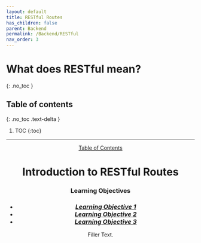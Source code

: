 ```yaml
---
layout: default
title: RESTful Routes
has_children: false
parent: Backend
permalink: /Backend/RESTful
nav_order: 3
---
```


# What does RESTful mean?
{: .no_toc }

## Table of contents
{: .no_toc .text-delta }

1. TOC
{:toc}

---

<body>
<header>
<a href="../..">Table of Contents</a>
<h1>Introduction to RESTful Routes</h1>
<h3>Learning Objectives</h3>

<h3>
    <ul>
    <li><a href ="#LO_1"><i>Learning Objective 1</i></a></li>
    <li><a href ="#LO_2"><i>Learning Objective 2</i></a></li>
    <li><a href ="#LO_3"><i>Learning Objective 3</i></a></li>
    </ul>
</h3>

<p>Filler Text.</P>
</header>

<main>
<section id = "LO_1">
</section>

<section id = "LO_2">
</section>

<section id = "LO_3">
</section>
</main>

</body>